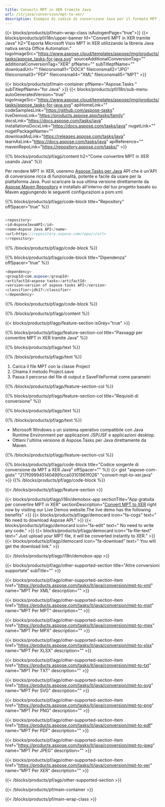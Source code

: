 ```yaml
---
title: Converti MPT in XER tramite Java 
url: /it/java/conversion/mpt-to-xer/ 
description: Esempio di codice di conversione Java per il formato MPT in file XER. Utilizzare questo codice di esempio per convertire MPT in XER all'interno di qualsiasi applicazione basata su Java Web o Desktop.
---
```


{{< blocks/products/pf/main-wrap-class isAutogenPage="true">}}
{{< blocks/products/pf/i18n/upper-banner h1="Converti MPT in XER tramite Java" h2="Esporta Microsoft Visio MPT in XER utilizzando la libreria Java nativa senza Office Automation." logoImageSrc="https://www.aspose.cloud/templates/aspose/img/products/tasks/aspose_tasks-for-java.svg" sourceAdditionalConversionTag="" additionalConversionTag="XER" pfName="" subTitlepfName="" downloadUrl="" fileiconsmall1="DOCX" fileiconsmall2="JPG" fileiconsmall3="PDF" fileiconsmall4="XML" fileiconsmall5="MPT" >}}

{{< blocks/products/pf/main-container pfName="Aspose.Tasks " subTitlepfName="for Java" >}}
{{< blocks/products/pf/i18n/sub-menu autoGeneratedVersion="true" logoImageSrc="https://www.aspose.cloud/templates/aspose/img/products/tasks/aspose_tasks-for-java.svg" apiHomeLink="" codeSamplesLink="https://github.com/aspose-tasks" liveDemosLink="https://products.aspose.app/tasks/family" docsLink="https://docs.aspose.com/tasks/java" installationsDocsLink="https://docs.aspose.com/tasks/java" nugetLink="" nugetPackageName="" downloadAsLink="https://releases.aspose.com/tasks/java" learnAsLink="https://docs.aspose.com/tasks/java" apiReference="" mavenRepoLink="https://repository.aspose.com/tasks/" >}}

{{% blocks/products/pf/agp/content h2="Come convertire MPT in XER usando Java" %}}

Per rendere MPT in XER, useremo
 [Aspose.Tasks per Java](https://products.aspose.com/tasks/java)
 API che è un'API di conversione ricca di funzionalità, potente e facile da usare per la piattaforma Java. Puoi scaricare la sua ultima versione direttamente da
 [Aspose Maven Repository](https://repository.aspose.com/tasks/)
 e installalo all'interno del tuo progetto basato su Maven aggiungendo le seguenti configurazioni a pom.xml.

{{% blocks/products/pf/agp/code-block title="Repository" offSpacer="true" %}}

```cs

<repository>
<id>AsposeJavaAPI</id>
<name>Aspose Java API</name>
<url>https://repository.aspose.com/repo/</url>
</repository>

```

{{% /blocks/products/pf/agp/code-block %}}

{{% blocks/products/pf/agp/code-block title="Dipendenza" offSpacer="true" %}}

```cs
<dependency>
<groupId>com.aspose</groupId>
<artifactId>aspose-tasks</artifactId>
<version>version of aspose-tasks API</version>
<classifier>jdk17</classifier>
</dependency>

```

{{% /blocks/products/pf/agp/code-block %}}

{{% /blocks/products/pf/agp/content %}}

{{< blocks/products/pf/agp/feature-section isGrey="true" >}}

{{% blocks/products/pf/agp/feature-section-col title="Passaggi per convertire MPT in XER tramite Java" %}}

{{% blocks/products/pf/agp/text %}}

{{% /blocks/products/pf/agp/text %}}

1. Carica il file MPT con la classe Project
1. Chiama il metodo Project.save
1. Passa il percorso del file di output e SaveFileFormat come parametri

{{% /blocks/products/pf/agp/feature-section-col %}}

{{% blocks/products/pf/agp/feature-section-col title="Requisiti di conversione" %}}

{{% blocks/products/pf/agp/text %}}

{{% /blocks/products/pf/agp/text %}}

- Microsoft Windows o un sistema operativo compatibile con Java Runtime Environment per applicazioni JSP/JSF e applicazioni desktop.
- Ottieni l'ultima versione di Aspose.Tasks per Java direttamente da Maven.

{{% /blocks/products/pf/agp/feature-section-col %}}

{{% blocks/products/pf/agp/code-block title="Codice sorgente di conversione da MPT a XER Java" offSpacer="" %}}
{{< gist "aspose-com-gists" "217f0999451404991cca03101961f026" "convert-mpt-to-xer.java" >}}
{{% /blocks/products/pf/agp/code-block %}}

{{< /blocks/products/pf/agp/feature-section >}}

<!-- aboutfile Starts -->

{{< blocks/products/pf/agp/i18n/demobox-app sectionTitle="App gratuita per convertire MPT in XER" sectionDescription="[Convert MPT to XER](https://products.aspose.app/tasks/conversion/mpt-to-xer) right now by visiting our Live Demos website.The live demo has the following benefits" >}}
        {{< blocks/products/pf/agp/democard icon="fa-cogs" text=" No need to download Aspose API." >}}
        {{< blocks/products/pf/agp/democard icon="fa-edit" text=" No need to write any code." >}}
        {{< blocks/products/pf/agp/democard icon="fa-file-text" text=" Just upload your MPT file, it will be converted instantly to XER." >}}
        {{< blocks/products/pf/agp/democard icon="fa-download" text=" You will get the download link." >}}

{{< /blocks/products/pf/agp/i18n/demobox-app >}}

<!-- aboutfile Ends -->

{{< blocks/products/pf/agp/other-supported-section title="Altre conversioni supportate" subTitle="" >}}

{{< blocks/products/pf/agp/other-supported-section-item href="https://products.aspose.com/tasks/it/java/conversion/mpt-to-xml" name="MPT Per XML" description="" >}}

{{< blocks/products/pf/agp/other-supported-section-item href="https://products.aspose.com/tasks/it/java/conversion/mpt-to-mpt" name="MPT Per MPT" description="" >}}

{{< blocks/products/pf/agp/other-supported-section-item href="https://products.aspose.com/tasks/it/java/conversion/mpt-to-mpx" name="MPT Per MPX" description="" >}}

{{< blocks/products/pf/agp/other-supported-section-item href="https://products.aspose.com/tasks/it/java/conversion/mpt-to-xlsx" name="MPT Per XLSX" description="" >}}

{{< blocks/products/pf/agp/other-supported-section-item href="https://products.aspose.com/tasks/it/java/conversion/mpt-to-txt" name="MPT Per TXT" description="" >}}

{{< blocks/products/pf/agp/other-supported-section-item href="https://products.aspose.com/tasks/it/java/conversion/mpt-to-svg" name="MPT Per SVG" description="" >}}

{{< blocks/products/pf/agp/other-supported-section-item href="https://products.aspose.com/tasks/it/java/conversion/mpt-to-png" name="MPT Per PNG" description="" >}}

{{< blocks/products/pf/agp/other-supported-section-item href="https://products.aspose.com/tasks/it/java/conversion/mpt-to-pdf" name="MPT Per PDF" description="" >}}

{{< blocks/products/pf/agp/other-supported-section-item href="https://products.aspose.com/tasks/it/java/conversion/mpt-to-jpeg" name="MPT Per JPEG" description="" >}}

{{< blocks/products/pf/agp/other-supported-section-item href="https://products.aspose.com/tasks/it/java/conversion/mpt-to-xer" name="MPT Per XER" description="" >}}



{{< /blocks/products/pf/agp/other-supported-section >}}

{{< /blocks/products/pf/main-container >}}
    
{{< /blocks/products/pf/main-wrap-class >}}